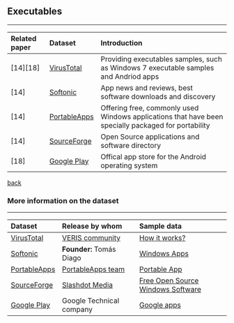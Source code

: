 ## Executables
***

|Related paper         | Dataset          | Introduction|
|:-------------|:------------------|:------|
|[14][18]       |[VirusTotal](https://virustotal.com/)    |Providing executables samples, such as Windows 7 executable samples and Andriod apps|
|[14]        |[Softonic](https://en.softonic.com/)          |App news and reviews, best software downloads and discovery|
|[14]          |[PortableApps](https://portableapps.com/)      |Offering free, commonly used Windows applications that have been specially packaged for portability|
|[14]          |[SourceForge](https://sourceforge.net/)          |Open Source applications and software directory|
|[18]              |[Google Play](https://play.google.com/store)     |Offical app store for the Android operating system|

[back](./)


### More information on the dataset


***


|Dataset         | Release by whom          | Sample data |
|:-------------|:------------------|:------|
|[VirusTotal](https://virustotal.com/)| [VERIS community](http://veriscommunity.net/veris-overview.html) |[How it works?](https://support.virustotal.com/hc/en-us/sections/115000720829-About-us)|
|[Softonic](https://en.softonic.com/)|  **Founder:** Tomás Diago  | [Windows Apps](https://en.softonic.com/windows)|
|[PortableApps](https://portableapps.com/) | [PortableApps team](https://portableapps.com/about/team) | [Portable App](https://portableapps.com/apps)|
|[SourceForge](https://sourceforge.net/) | [Slashdot Media](https://slashdotmedia.com/)|[Free Open Source Windows Software](https://sourceforge.net/directory/os:windows/)|
|[Google Play](https://play.google.com/store) |Google Technical company|[Google apps](https://play.google.com/store/apps)|

